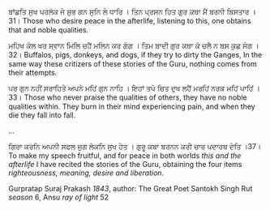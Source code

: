 ਬਾਂਛਤਿ ਸੁਖ ਪਰਲੋਕ ਜੇ ਸ਼ੁਭ ਗਨ ਸੁਨਿ ਲੇ ਧਾਰਿ ।
ਤਿਨ ਪ੍ਰਸਨ ਹਿਤ ਗੁਰ ਕਥਾ ਮੈਂ ਬਰਨੀ ਬਿਸਤਾਰ ।31।
Those who desire peace in the afterlife, listening to this, one obtains that and noble qualities. 

ਮਹਿਖ ਕੋਲ ਖਰ ਸ੍ਵਾਨ ਮਿਲਿ ਚਹੈਂ ਮਲਿਨ ਕਰ ਗੰਗ ।
ਤਿਮ ਬਾਦੀ ਗੁਰ ਕਥਾ ਕੋ ਚਲੈ ਨ ਬਸ ਕੁਛ ਸੰਗ ।32।
Buffalos, pigs, donkeys, and dogs, if they try to dirty the Ganges,
In the same way these critizers of these stories of the Guru, nothing comes from their attempts. 

ਪਰ ਗੁਨ ਨਹੀਂ ਸਰਾਹਿਤੇ ਅਪਨੇ ਮਹਿਂ ਗੁਨ ਨਾਹਿ ।
ਇਹਾਂ ਤਪੇ ਚਿਤ ਦੁਖ ਲਹੈਂ ਮਰਹਿਂ ਨਰਕ ਮਹਿਂ ਪਾਹਿਂ ।33।
Those who never praise the qualities of others, they have no noble qualities within. 
They burn in their mind experiencing pain, and when they die they fall into fall. 

*...*

ਗਿਰਾ ਕਰਨਿ ਅਪਨੀ ਸਫਲ ਜੁਗ ਲੋਕਨਿ ਸੁਖ ਹੇਤ ।
ਗੁਰੂ ਕਥਾ ਬਰਨਨ ਕਰੀ ਚਾਰ ਪਦਾਰਥ ਦੇਤਿ ।37।
To make my speech fruitful, and for peace in both worlds *this and the afterlife*
I have recited the stories of the Guru, obtaining the four items *righteousness, meaning, desire and liberation*.

Gurpratap Suraj Prakash *1843*, author: The Great Poet Santokh Singh
Rut *season* 6, Ansu *ray of light* 52